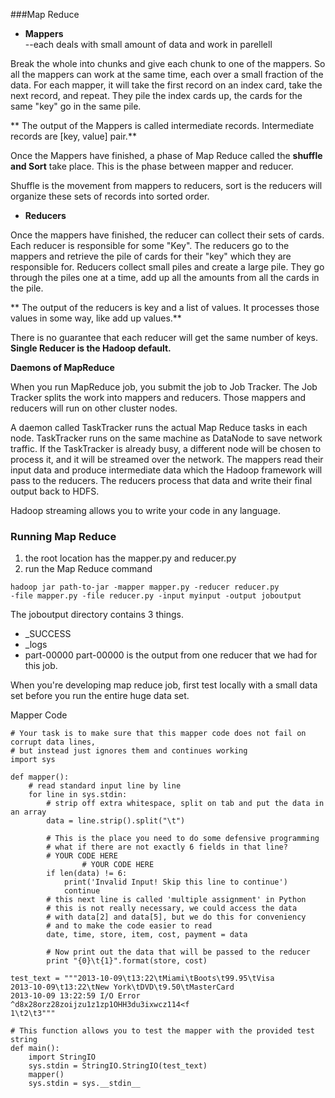 ###Map Reduce

* **Mappers**  
--each deals with small amount of data and work in parellell

 Break the whole into chunks and give each chunk to one of the mappers. So all the mappers can work at the same time, each over a small fraction of the data.
 For each mapper, it will take the first record on an index card, take the next record, and repeat. They pile the index cards up, the cards for the same "key" go in the same pile.
 
 ** The output of the Mappers is called intermediate records. Intermediate records are [key, value] pair.**
 
 Once the Mappers have finished, a phase of Map Reduce called the **shuffle and Sort** take place. This is the phase between mapper and reducer.
 
 Shuffle is the movement from mappers to reducers, sort is the reducers will organize these sets of records into sorted order.
 
* **Reducers**

 Once the mappers have finished, the reducer can collect their sets of cards. Each reducer is responsible for some "Key". The reducers go to the mappers and retrieve the pile of cards for their "key" which they are responsible for. Reducers collect small piles and create a large pile. They go through the piles one at a time, add up all the amounts from all the cards in the pile.
 
 ** The output of the reducers is key and a list of values. It processes those values in some way, like add up values.**
 
 There is no guarantee that each reducer will get the same number of keys.
 **Single Reducer is the Hadoop default.**
 
**Daemons of MapReduce**

When you run MapReduce job, you submit the job to Job Tracker. The Job Tracker splits the work into mappers and reducers. Those mappers and reducers will run on other cluster nodes.

A daemon called TaskTracker runs the actual Map Reduce tasks in each node. TaskTracker runs on the same machine as DataNode to save network traffic. If the TaskTracker is already busy, a different node will be chosen to process it, and it will be streamed over the network. The mappers read their input data and produce intermediate data which the Hadoop framework will pass to the reducers. The reducers process that data and write their final output back to HDFS.

Hadoop streaming allows you to write your code in any language.

### Running Map Reduce 

1. the root location has the mapper.py and reducer.py
2. run the Map Reduce command


```
hadoop jar path-to-jar -mapper mapper.py -reducer reducer.py 
-file mapper.py -file reducer.py -input myinput -output joboutput
```
The joboutput directory contains 3 things.
* _SUCCESS
* _logs
* part-00000
part-00000 is the output from one reducer that we had for this job.

When you're developing map reduce job, first test locally with a small data set before you run the entire huge data set.  

Mapper Code


```
# Your task is to make sure that this mapper code does not fail on corrupt data lines,
# but instead just ignores them and continues working
import sys

def mapper():
    # read standard input line by line
    for line in sys.stdin:
        # strip off extra whitespace, split on tab and put the data in an array
        data = line.strip().split("\t")

        # This is the place you need to do some defensive programming
        # what if there are not exactly 6 fields in that line?
        # YOUR CODE HERE
                # YOUR CODE HERE
        if len(data) != 6:
            print('Invalid Input! Skip this line to continue')
            continue
        # this next line is called 'multiple assignment' in Python
        # this is not really necessary, we could access the data
        # with data[2] and data[5], but we do this for conveniency
        # and to make the code easier to read
        date, time, store, item, cost, payment = data
        
        # Now print out the data that will be passed to the reducer
        print "{0}\t{1}".format(store, cost)
        
test_text = """2013-10-09\t13:22\tMiami\tBoots\t99.95\tVisa
2013-10-09\t13:22\tNew York\tDVD\t9.50\tMasterCard
2013-10-09 13:22:59 I/O Error
^d8x28orz28zoijzu1z1zp1OHH3du3ixwcz114<f
1\t2\t3"""

# This function allows you to test the mapper with the provided test string
def main():
	import StringIO
	sys.stdin = StringIO.StringIO(test_text)
	mapper()
	sys.stdin = sys.__stdin__
```

